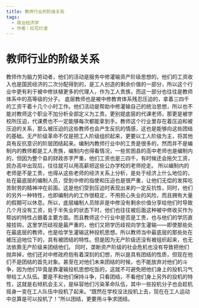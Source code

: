 ```yaml
---
title: 教师行业的阶级关系
tags:
  - 政治经济学
  - 作者：红花烂漫
---
```


# 教师行业的阶级关系

教师作为脑力劳动者，他们的活动是服务中修灌输资产阶级思想的，他们的工资收入也是国民经济的二次分配得到的，是工人创造的剩余价值的一部分，所以这个行业中更有利于被中修扶植更多的代理人，作为工人贵族，而这一部分也往往是教师体系中的高等级的分子。
底层教师也是被中修教育体系残忍压迫的，拿着三四千的工资干着十几个小时工作。他们活动是帮助中修灌输自己的统治思想，所以也不能对教师这个职业不加分析全部定义为工贵。更别提底层的代课老师，那更是被学校所压迫，代课费也不一定能够每次都能拿到手。教师这个行业里存在着压迫和被压迫的关系，那么被压迫的这些教师也会产生反抗的情感，这也是能够向这些团结的基础。无产阶级革命不仅是把工人阶级组织起来，更要以工人阶级为主，将其他具有反抗意识的阶层团结起来。编制内教师行业中的工贵是很多的，然而并不是编制内的教师都是工人贵族，编制内也得看情况，一些贫困县的高中老师也是编制内的，但因为整个县的财政赤字严重，他们工资也是三四千，有时候还会拖欠工资，民办高中出现后，往往就可以用高薪把这些公办学校的老师挖走。
所以编制内的老师是不是工贵，也得从这些老师的经济关系上分析，是处于经济上什么地位的，处在最底层的编制人员，受到中修的指使和压迫也是很严重，让他们无偿的发挥吃苦耐劳的精神冲在前面。这是他们受到压迫时表现出来的一定反抗性，同时，他们的另外一种特性，也即编制内的工作很稳定，不用担心失业的风险，而且拥有大量的假期可以休息。所以，底层编制人员除非是中修没有剩余价值分享给他们时导致几个月没有工资，处于半失业的状态下时，他们也往往被后面这种被中修收买作为帮凶的特性占据着主要方面。而且教师这个行业中是否是工贵，也与他们的学历直接挂钩，这里学历歧视是最严重的，他们又把学历歧视向学生灌输——即使那些处在最底层的教师，也是给学生灌输这种投机思想。所以教师当中最底层的那些处在被压迫地位下的，具有被团结的特性。但是因为无产阶级还没有被组织起来，也无法依靠无产阶级来团结他们。
同时，垄断资产阶级的社会危机也没有导致把他们抛弃掉，他们还对中修政府抱有着深刻的幻想，所以是具有团结的性质，但现在他们不是团结的首先对象。甚至在对他们未来团结的时候，也不能放弃对他们的斗争，因为他们毕竟是靠灌输投机思想吃饭的，这就不可避免把他们身上的投机习气带给工人队伍。要是不和他们保持斗争，只看团结，不看他们身上另外的投机的特性，这就是右倾机会主义，是纵容他们污染革命队伍，其中一些投机分子也会趁机摇身一变在工人队伍中投机了起来。“既然在学校没法投机上去，现在在工人运动中总算是可以投机了！”所以团结，更要用斗争求团结。
